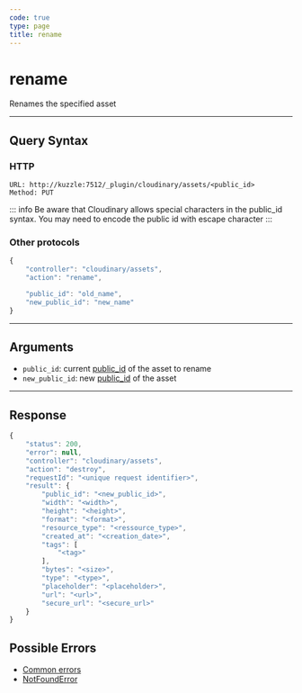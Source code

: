 ```yaml
--- 
code: true
type: page
title: rename
--- 
```


# rename

Renames the specified asset

--- 

## Query Syntax 

### HTTP 

```http
URL: http://kuzzle:7512/_plugin/cloudinary/assets/<public_id>
Method: PUT
```

::: info 
Be aware that Cloudinary allows special characters in the public_id syntax. You may need to encode the public id with escape character 
:::

### Other protocols 

```js
{
    "controller": "cloudinary/assets",
    "action": "rename",

    "public_id": "old_name",
    "new_public_id": "new_name"
}
```
---

## Arguments 

- `public_id`: current [public_id](https://cloudinary.com/documentation/upload_images#public_id_the_image_identifier) of the asset to rename
- `new_public_id`: new [public_id](https://cloudinary.com/documentation/upload_images#public_id_the_image_identifier) of the asset 
---

## Response 

```js
{
    "status": 200,
    "error": null,
    "controller": "cloudinary/assets",
    "action": "destroy",
    "requestId": "<unique request identifier>",
    "result": {
        "public_id": "<new_public_id>",
        "width": "<width>",
        "height": "<height>",
        "format": "<format>",
        "resource_type": "<ressource_type>",
        "created_at": "<creation_date>",
        "tags": [
            "<tag>"
        ],
        "bytes": "<size>",
        "type": "<type>",
        "placeholder": "<placeholder>",
        "url": "<url>",
        "secure_url": "<secure_url>"
    }
}
```

## Possible Errors 

- [Common errors](/core/1/api/essentials/errors/#common-errors)
- [NotFoundError](/core/1/api/essentials/errors/#specific-errors)